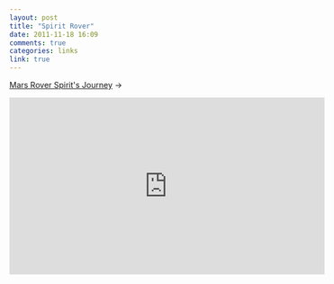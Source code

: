 ```yaml
---
layout: post
title: "Spirit Rover"
date: 2011-11-18 16:09
comments: true
categories: links
link: true
---
```

[Mars Rover Spirit's Journey](http://www.youtube.com/watch?v=6A3XGzkcDUA "Mars Rover Spirit's entire journey") &rarr;  
<iframe width="560" height="315" src="http://www.youtube.com/embed/6A3XGzkcDUA" frameborder="0" allowfullscreen></iframe>
